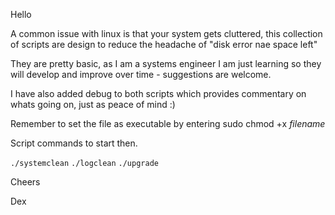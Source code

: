 Hello

A common issue with linux is that your system gets cluttered, this collection of scripts are design to reduce the headache of "disk error nae space left"

They are pretty basic, as I am a systems engineer I am just learning so they will develop and improve over time - suggestions are welcome.

I have also added debug to both scripts which provides commentary on whats going on, just as peace of mind :)

Remember to set the file as executable by entering sudo chmod +x *filename*

Script commands to start then.

  ```./systemclean```
  ```./logclean```
  ```./upgrade```

Cheers 

Dex
